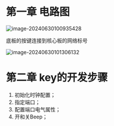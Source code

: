 # 第一章 电路图

![image-20240630100935428](E:\Hardware\Imx6ull\Workspace\imx6ull_learn\imx6ull_learn_notes_img\key.png)

底板的按键连接到核心板的网络标号

![image-20240630101306132](E:\Hardware\Imx6ull\Workspace\imx6ull_learn\imx6ull_learn_notes_img\image-20240630101306132.png)

# 第二章 key的开发步骤

1. 初始化时钟配置；
2. 指定端口；
3. 配置端口电气属性；
4. 开和关Beep；











